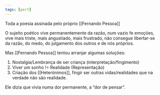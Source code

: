```yaml
---
tags: [port]
---
```


Toda a poesia assinada pelo próprio [[Fernando Pessoa]]

O sujeito poético vive permanentemente da razão, num vazio fe emoções, vive mais triste, mais angustiado, mais frustrado, não consegue libertar-se da razão, do medo, do julgamento dos outros e de nós próprios.

Mas [[Fernando Pessoa]] tentou arranjar algumas soluções:
1. Nostalgia/Lembrança de ser criança (interpretação/fingimento)
2. Viver um sonho != Realidade (Representação)
3. Criação dos [[Heterónimos]], fingir ser outras vidas/realidades que na verdade não são realidade.

Ele dizia que vivia numa dor permanente, a “dor de pensar”.